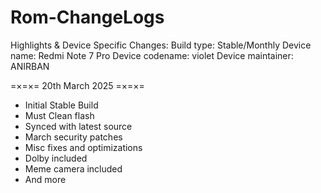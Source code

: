 # Rom-ChangeLogs
Highlights & Device Specific Changes:
Build type: Stable/Monthly
Device name: Redmi Note 7 Pro
Device codename: violet
Device maintainer: ANIRBAN

=×=×= 20th March 2025 =×=×=
* Initial Stable Build
* Must Clean flash
* Synced with latest source
* March security patches
* Misc fixes and optimizations
* Dolby included
* Meme camera included
* And more
